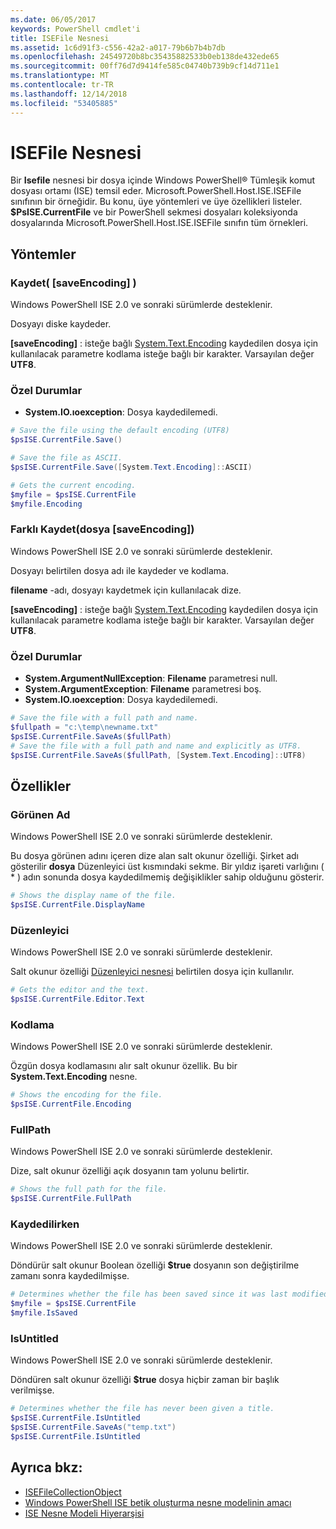 ```yaml
---
ms.date: 06/05/2017
keywords: PowerShell cmdlet'i
title: ISEFile Nesnesi
ms.assetid: 1c6d91f3-c556-42a2-a017-79b6b7b4b7db
ms.openlocfilehash: 24549720b8bc35435882533b0eb138de432ede65
ms.sourcegitcommit: 00ff76d7d9414fe585c04740b739b9cf14d711e1
ms.translationtype: MT
ms.contentlocale: tr-TR
ms.lasthandoff: 12/14/2018
ms.locfileid: "53405885"
---
```

# <a name="the-isefile-object"></a>ISEFile Nesnesi

Bir **Isefile** nesnesi bir dosya içinde Windows PowerShell® Tümleşik komut dosyası ortamı (ISE) temsil eder. Microsoft.PowerShell.Host.ISE.ISEFile sınıfının bir örneğidir. Bu konu, üye yöntemleri ve üye özellikleri listeler. **$PsISE.CurrentFile** ve bir PowerShell sekmesi dosyaları koleksiyonda dosyalarında Microsoft.PowerShell.Host.ISE.ISEFile sınıfın tüm örnekleri.

## <a name="methods"></a>Yöntemler

### <a name="save-saveencoding-"></a>Kaydet\( \[saveEncoding\] \)

Windows PowerShell ISE 2.0 ve sonraki sürümlerde desteklenir.

Dosyayı diske kaydeder.

**\[saveEncoding\]**  : isteğe bağlı [System.Text.Encoding](https://msdn.microsoft.com/library/system.text.encoding.aspx) kaydedilen dosya için kullanılacak parametre kodlama isteğe bağlı bir karakter. Varsayılan değer **UTF8**.

### <a name="exceptions"></a>Özel Durumlar

- **System.IO.ıoexception**: Dosya kaydedilemedi.

```powershell
# Save the file using the default encoding (UTF8)
$psISE.CurrentFile.Save()

# Save the file as ASCII.
$psISE.CurrentFile.Save([System.Text.Encoding]::ASCII)

# Gets the current encoding.
$myfile = $psISE.CurrentFile
$myfile.Encoding
```

### <a name="saveasfilename-saveencoding"></a>Farklı Kaydet\(dosya \[saveEncoding\]\)

Windows PowerShell ISE 2.0 ve sonraki sürümlerde desteklenir.

Dosyayı belirtilen dosya adı ile kaydeder ve kodlama.

**filename** -adı, dosyayı kaydetmek için kullanılacak dize.

**\[saveEncoding\]**  : isteğe bağlı [System.Text.Encoding](https://msdn.microsoft.com/library/system.text.encoding.aspx) kaydedilen dosya için kullanılacak parametre kodlama isteğe bağlı bir karakter. Varsayılan değer **UTF8**.

### <a name="exceptions"></a>Özel Durumlar

- **System.ArgumentNullException**: **Filename** parametresi null.
- **System.ArgumentException**: **Filename** parametresi boş.
- **System.IO.ıoexception**: Dosya kaydedilemedi.

```powershell
# Save the file with a full path and name.
$fullpath = "c:\temp\newname.txt"
$psISE.CurrentFile.SaveAs($fullPath)
# Save the file with a full path and name and explicitly as UTF8.
$psISE.CurrentFile.SaveAs($fullPath, [System.Text.Encoding]::UTF8)
```

## <a name="properties"></a>Özellikler

### <a name="displayname"></a>Görünen Ad

Windows PowerShell ISE 2.0 ve sonraki sürümlerde desteklenir.

Bu dosya görünen adını içeren dize alan salt okunur özelliği. Şirket adı gösterilir **dosya** Düzenleyici üst kısmındaki sekme. Bir yıldız işareti varlığını \( \* \) adın sonunda dosya kaydedilmemiş değişiklikler sahip olduğunu gösterir.

```powershell
# Shows the display name of the file.
$psISE.CurrentFile.DisplayName
```

### <a name="editor"></a>Düzenleyici

Windows PowerShell ISE 2.0 ve sonraki sürümlerde desteklenir.

Salt okunur özelliği [Düzenleyici nesnesi](The-ISEEditor-Object.md) belirtilen dosya için kullanılır.

```powershell
# Gets the editor and the text.
$psISE.CurrentFile.Editor.Text
```

### <a name="encoding"></a>Kodlama

Windows PowerShell ISE 2.0 ve sonraki sürümlerde desteklenir.

Özgün dosya kodlamasını alır salt okunur özellik. Bu bir **System.Text.Encoding** nesne.

```powershell
# Shows the encoding for the file.
$psISE.CurrentFile.Encoding
```

### <a name="fullpath"></a>FullPath

Windows PowerShell ISE 2.0 ve sonraki sürümlerde desteklenir.

Dize, salt okunur özelliği açık dosyanın tam yolunu belirtir.

```powershell
# Shows the full path for the file.
$psISE.CurrentFile.FullPath
```

### <a name="issaved"></a>Kaydedilirken

Windows PowerShell ISE 2.0 ve sonraki sürümlerde desteklenir.

Döndürür salt okunur Boolean özelliği **$true** dosyanın son değiştirilme zamanı sonra kaydedilmişse.

```powershell
# Determines whether the file has been saved since it was last modified.
$myfile = $psISE.CurrentFile
$myfile.IsSaved
```

### <a name="isuntitled"></a>IsUntitled

Windows PowerShell ISE 2.0 ve sonraki sürümlerde desteklenir.

Döndüren salt okunur özelliği **$true** dosya hiçbir zaman bir başlık verilmişse.

```powershell
# Determines whether the file has never been given a title.
$psISE.CurrentFile.IsUntitled
$psISE.CurrentFile.SaveAs("temp.txt")
$psISE.CurrentFile.IsUntitled
```

## <a name="see-also"></a>Ayrıca bkz:

- [ISEFileCollectionObject](The-ISEFileCollection-Object.md)
- [Windows PowerShell ISE betik oluşturma nesne modelinin amacı](Purpose-of-the-Windows-PowerShell-ISE-Scripting-Object-Model.md)
- [ISE Nesne Modeli Hiyerarşisi](The-ISE-Object-Model-Hierarchy.md)